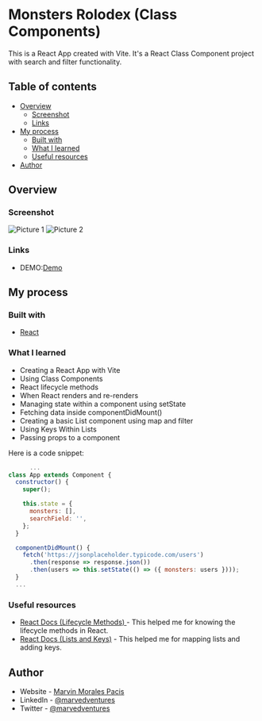 # Monsters Rolodex (Class Components)

This is a React App created with Vite.
It's a React Class Component project with search and filter functionality.

## Table of contents

- [Overview](#overview)
  - [Screenshot](#screenshot)
  - [Links](#links)
- [My process](#my-process)
  - [Built with](#built-with)
  - [What I learned](#what-i-learned)
  - [Useful resources](#useful-resources)
- [Author](#author)

## Overview

### Screenshot

![Picture 1](https://user-images.githubusercontent.com/108392678/209674377-ba41bef6-d999-46f8-a1d2-d68cbf43073c.png)
![Picture 2](https://user-images.githubusercontent.com/108392678/209674407-20548465-a3ef-46b4-a780-978f8f890d2a.png)


### Links

- DEMO:[Demo](https://monsters-rolodex-class-components.vercel.app/) 

## My process

### Built with

- [React](https://reactjs.org/docs/getting-started.html)

### What I learned

- Creating a React App with Vite
- Using Class Components
- React lifecycle methods
- When React renders and re-renders
- Managing state within a component using setState
- Fetching data inside componentDidMount()
- Creating a basic List component using map and filter
- Using Keys Within Lists
- Passing props to a component

Here is a code snippet:

```App.jsx
      ...
class App extends Component {
  constructor() {
    super();

    this.state = {
      monsters: [],
      searchField: '',
    };
  }

  componentDidMount() {
    fetch('https://jsonplaceholder.typicode.com/users')
      .then(response => response.json())
      .then(users => this.setState(() => ({ monsters: users })));
  }
  ...
```

### Useful resources

- [React Docs (Lifecycle Methods) ](https://reactjs.org/docs/state-and-lifecycle.html) - This helped me for knowing the lifecycle methods in React.
- [React Docs (Lists and Keys)](https://reactjs.org/docs/lists-and-keys.html) - This helped me for mapping lists and adding keys.

## Author

- Website - [Marvin Morales Pacis](https://marvin-morales-pacis.vercel.app/)
- LinkedIn - [@marvedventures](https://www.linkedin.com/in/marvedventures/)
- Twitter - [@marvedventures](https://www.twitter.com/marvedventures)
